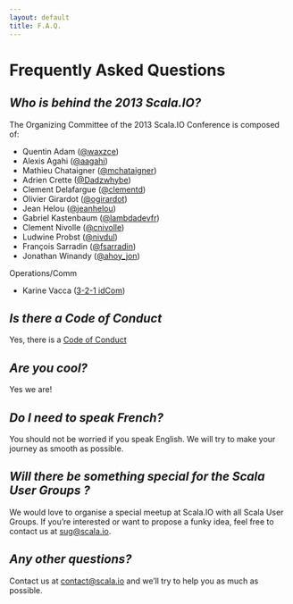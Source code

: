 ```yaml
---
layout: default
title: F.A.Q.
---
```


# Frequently Asked Questions

<em>Who is behind the 2013 Scala.IO?</em>
-------------------------
The Organizing Committee of the 2013 Scala.IO Conference is composed of:

* Quentin Adam ([@waxzce](http://twitter.com/waxzce))
* Alexis Agahi ([@aagahi](http://twitter.com/aagahi))
* Mathieu Chataigner ([@mchataigner](http://twitter.com/mchataigner))
* Adrien Crette ([@Dadzwhybe](http://twitter.com/Dadzwhybe))
* Clement Delafargue ([@clementd](http://twitter.com/clementd))
* Olivier Girardot ([@ogirardot](http://twitter.com/ogirardot))
* Jean Helou ([@jeanhelou](http://twitter.com/jeanhelou))
* Gabriel Kastenbaum ([@lambdadevfr](http://twitter.com/lambdadevfr))
* Clement Nivolle ([@cnivolle](http://twitter.com/cnivolle))
* Ludwine Probst ([@nivdul](http://twitter.com/nivdul))
* François Sarradin ([@fsarradin](http://twitter.com/fsarradin))
* Jonathan Winandy ([@ahoy_jon](http://twitter.com/ahoy_jon))

Operations/Comm

* Karine Vacca ([3-2-1 idCom](http://www.321idcom.fr))

<em>Is there a Code of Conduct</em>
---------------------------
Yes, there is a [Code of Conduct](/code-of-conduct.html)

<em>Are you cool?</em>
---------------------------
Yes we are!

<em>Do I need to speak French?</em>
---------------------------
You should not be worried if you speak English. We will try to make your journey as smooth as possible.

<em>Will there be something special for the Scala User Groups ?</em>
---------------------------

We would love to organise a special meetup at Scala.IO with all Scala User Groups. If you’re interested or want to propose a funky idea, feel free to contact us at [sug@scala.io](mailto:sug@scala.io).

<em>Any other questions?</em>
---------------------------
Contact us at [contact@scala.io](mailto:contact@scala.io) and we’ll try to help you as much as possible.
